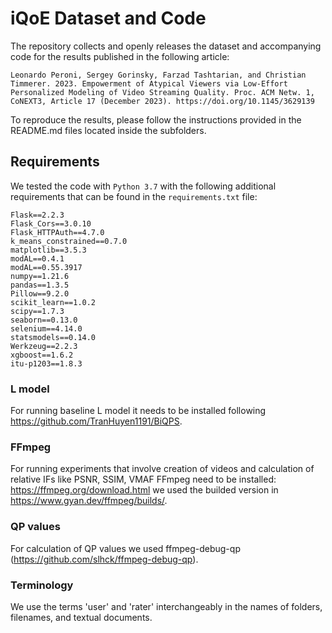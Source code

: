 # iQoE Dataset and Code
The repository collects and openly releases the dataset and accompanying code for the results published in the following article: 
    
    Leonardo Peroni, Sergey Gorinsky, Farzad Tashtarian, and Christian Timmerer. 2023. Empowerment of Atypical Viewers via Low-Effort Personalized Modeling of Video Streaming Quality. Proc. ACM Netw. 1, CoNEXT3, Article 17 (December 2023). https://doi.org/10.1145/3629139 

To reproduce the results, please follow the instructions provided in the README.md files located inside the subfolders.

## Requirements

We tested the code with `Python 3.7` with the following additional requirements that can be found in the `requirements.txt` file:

```
Flask==2.2.3
Flask_Cors==3.0.10
Flask_HTTPAuth==4.7.0
k_means_constrained==0.7.0
matplotlib==3.5.3
modAL==0.4.1
modAL==0.55.3917
numpy==1.21.6
pandas==1.3.5
Pillow==9.2.0
scikit_learn==1.0.2
scipy==1.7.3
seaborn==0.13.0
selenium==4.14.0
statsmodels==0.14.0
Werkzeug==2.2.3
xgboost==1.6.2
itu-p1203==1.8.3
```
### L model
For running baseline L model it needs to be installed following https://github.com/TranHuyen1191/BiQPS. 

### FFmpeg
For running experiments that involve creation of videos and calculation of relative IFs like PSNR, SSIM, VMAF FFmpeg need to be installed: https://ffmpeg.org/download.html we used the builded version in https://www.gyan.dev/ffmpeg/builds/. 

### QP values
For calculation of QP values we used ffmpeg-debug-qp (https://github.com/slhck/ffmpeg-debug-qp).

### Terminology
We use the terms 'user' and 'rater' interchangeably in the names of folders, filenames, and textual documents.